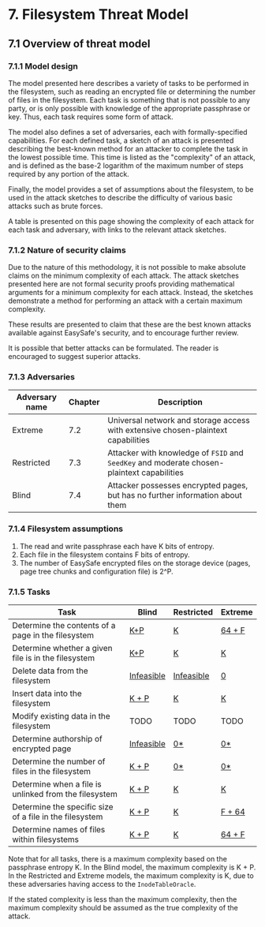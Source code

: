 # 7. Filesystem Threat Model
## 7.1 Overview of threat model

### 7.1.1 Model design
The model presented here describes a variety of tasks to be performed in the filesystem, such as reading an encrypted file or determining the number of files in the filesystem. Each task is something that is not possible to any party, or is only possible with knowledge of the appropriate passphrase or key. Thus, each task requires some form of attack.

The model also defines a set of adversaries, each with formally-specified capabilities. For each defined task, a sketch of an attack is presented describing the best-known method for an attacker to complete the task in the lowest possible time. This time is listed as the "complexity" of an attack, and is defined as the base-2 logarithm of the maximum number of steps required by any portion of the attack.

Finally, the model provides a set of assumptions about the filesystem, to be used in the attack sketches to describe the difficulty of various basic attacks such as brute forces.

A table is presented on this page showing the complexity of each attack for each task and adversary, with links to the relevant attack sketches.

### 7.1.2 Nature of security claims
Due to the nature of this methodology, it is not possible to make absolute claims on the minimum complexity of each attack. The attack sketches presented here are not formal security proofs providing mathematical arguments for a minimum complexity for each attack. Instead, the sketches demonstrate a method for performing an attack with a certain maximum complexity.

These results are presented to claim that these are the best known attacks available against EasySafe's security, and to encourage further review.

It is possible that better attacks can be formulated. The reader is encouraged to suggest superior attacks.


### 7.1.3 Adversaries
| Adversary name | Chapter | Description
|----------------|---------|-------------
| Extreme        | 7.2     | Universal network and storage access with extensive chosen-plaintext capabilities
| Restricted     | 7.3     | Attacker with knowledge of `FSID` and `SeedKey` and moderate chosen-plaintext capabilities
| Blind          | 7.4     | Attacker possesses encrypted pages, but has no further information about them

### 7.1.4 Filesystem assumptions

1. The read and write passphrase each have K bits of entropy.
2. Each file in the filesystem contains F bits of entropy.
3. The number of EasySafe encrypted files on the storage device (pages, page tree chunks and configuration file) is 2^P.

### 7.1.5 Tasks

| Task | Blind | Restricted | Extreme
|--|--|--|--
| Determine the contents of a page in the filesystem | [K+P](blind/read-page-contents#easysafe-attack-sketch.md) | [K](restricted/read-page-contents.md#easysafe-attack-sketch) | [64 + F](extreme/read-page-contents.md#easysafe-attack-sketch) |
| Determine whether a given file is in the filesystem | [K+P](blind/determine-file-existence.md#easysafe-attack-sketch) | [K](restricted/determine-file-existence.md#easysafe-attack-sketch) | [K](extreme/determine-file-existence.md#easysafe-attack-sketch) |
| Delete data from the filesystem | [Infeasible](blind/delete-data.md#easysafe-attack-sketch) | [Infeasible](restricted/delete-data.md#easysafe-attack-sketch) | [0](extreme/delete-data.md#easysafe-attack-sketch) |
| Insert data into the filesystem | [K + P](blind/add-data.md#easysafe-attack-sketch) | [K](restricted/add-data.md#easysafe-attack-sketch) | [K](extreme/add-data.md#easysafe-attack-sketch) |
| Modify existing data in the filesystem | TODO | TODO | TODO
| Determine authorship of encrypted page | [Infeasible](blind/determine-authorship.md#easysafe-attack-sketch) | [0*](restricted/determine-authorship.md#easysafe-attack-sketch) | [0*](extreme/determine-authorship.md#easysafe-attack-sketch) |
| Determine the number of files in the filesystem | [K + P](blind/determine-file-count.md#easysafe-attack-sketch) | [0*](restricted/determine-file-count.md#easysafe-attack-sketch) | [0*](extreme/add-data.md#easysafe-attack-sketch) |
| Determine when a file is unlinked from the filesystem | [K + P](blind/determine-unlink.md#easysafe-attack-sketch) | [K](restricted/determine-unlink.md#easysafe-attack-sketch) | [K](extreme/determine-unlink.md#easysafe-attack-sketch) |
| Determine the specific size of a file in the filesystem | [K + P](blind/determine-file-size.md#easysafe-attack-sketch) | [K](restricted/determine-file-size.md#easysafe-attack-sketch) | [F + 64](extreme/determine-file-size.md#easysafe-attack-sketch) |
| Determine names of files within filesystems | [K + P](blind/determine-filename.md#easysafe-attack-sketch) | [K](restricted/determine-filename.md#easysafe-attack-sketch) | [64 + F](extreme/determine-filename.md#easysafe-attack-sketch) |

Note that for all tasks, there is a maximum complexity based on the passphrase entropy K. In the Blind model, the maximum complexity is K + P. In the Restricted and Extreme models, the maximum complexity is K, due to these adversaries having access to the `InodeTableOracle`.

If the stated complexity is less than the maximum complexity, then the maximum complexity should be assumed as the true complexity of the attack.